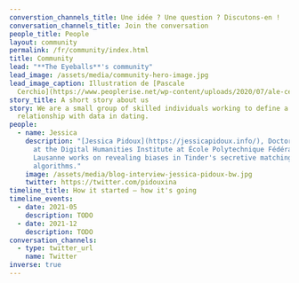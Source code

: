 ```yaml
---
converstion_channels_title: Une idée ? Une question ? Discutons-en !
conversation_channels_title: Join the conversation
people_title: People
layout: community
permalink: /fr/community/index.html
title: Community
lead: "**The Eyeballs**'s community"
lead_image: /assets/media/community-hero-image.jpg
lead_image_caption: Illustration de [Pascale
  Cerchio](https://www.peoplerise.net/wp-content/uploads/2020/07/ale-cerchio.png)
story_title: A short story about us
story: We are a small group of skilled individuals working to define a new
  relationship with data in dating.
people:
  - name: Jessica
    description: "[Jessica Pidoux](https://jessicapidoux.info/), Doctoral Researcher
      at the Digital Humanities Institute at École Polytechnique Fédérale de
      Lausanne works on revealing biases in Tinder's secretive matching
      algorithms."
    image: /assets/media/blog-interview-jessica-pidoux-bw.jpg
    twitter: https://twitter.com/pidouxina
timeline_title: How it started — how it's going
timeline_events:
  - date: 2021-05
    description: TODO
  - date: 2021-12
    description: TODO
conversation_channels:
  - type: twitter_url
    name: Twitter
inverse: true
---
```

